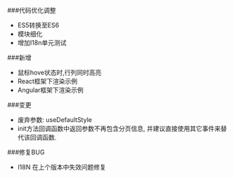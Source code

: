 ###代码优化调整
- ES5转换至ES6
- 模块细化
- 增加I18n单元测试

###新增
- 鼠标hove状态时,行列同时高亮
- React框架下渲染示例
- Angular框架下渲染示例

###变更
- 废弃参数: useDefaultStyle
- init方法回调函数中返回参数不再包含分页信息, 并建议直接使用其它事件来替代该回调函数.

###修复BUG
- I18N 在上个版本中失效问题修复
